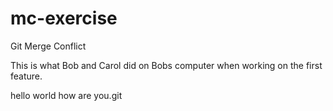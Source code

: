 # mc-exercise
Git Merge Conflict

This is what Bob and Carol did on Bobs computer when working on the first feature.

hello world how are you.git 